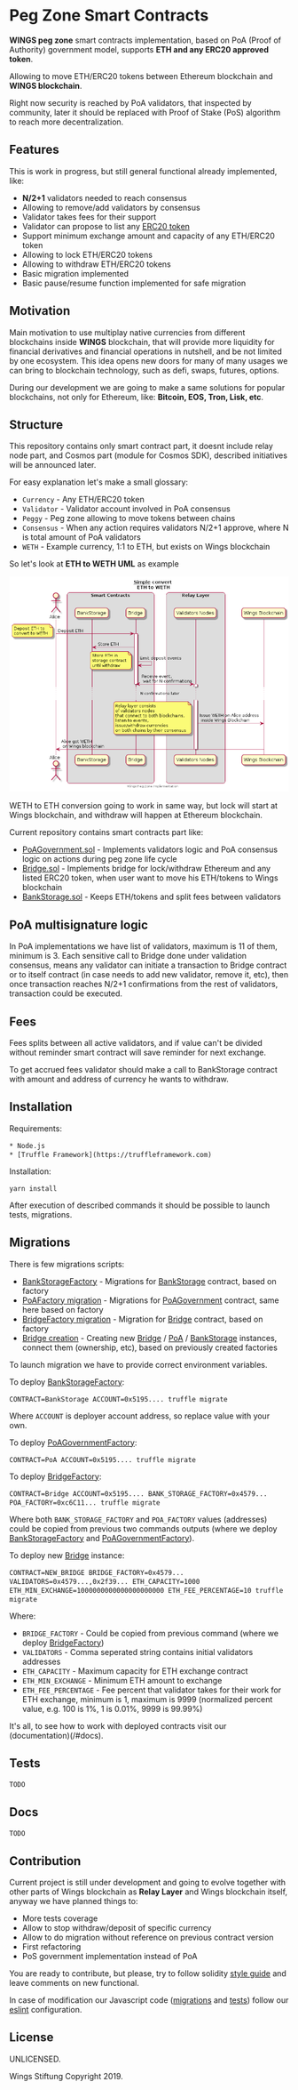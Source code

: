 # Peg Zone Smart Contracts

**WINGS peg zone** smart contracts implementation, based on PoA (Proof of Authority) government model, supports **ETH and any ERC20 approved token**.

Allowing to move ETH/ERC20 tokens between Ethereum
blockchain and **WINGS blockchain**.

Right now security is reached by PoA validators, that inspected by community, later it should be replaced with Proof of Stake (PoS) algorithm to
reach more decentralization.

## Features

This is work in progress, but still general functional already implemented, like:

* **N/2+1** validators needed to reach consensus
* Allowing to remove/add validators by consensus
* Validator takes fees for their support
* Validator can propose to list any [ERC20 token](https://theethereum.wiki/w/index.php/ERC20_Token_Standard)
* Support minimum exchange amount and capacity of any ETH/ERC20 token
* Allowing to lock ETH/ERC20 tokens
* Allowing to withdraw ETH/ERC20 tokens
* Basic migration implemented
* Basic pause/resume function implemented for safe migration

## Motivation

Main motivation to use multiplay native currencies from
different blockchains inside **WINGS** blockchain, that will provide more liquidity for financial derivatives and financial operations in nutshell, and be not limited by one ecosystem. This idea opens new doors for
many of many usages we can bring to blockchain technology, such as defi, swaps, futures, options.

During our development we are going to make a same
solutions for popular blockchains, not only for Ethereum, like: **Bitcoin, EOS, Tron, Lisk, etc**.

## Structure

This repository contains only smart contract part, it doesnt include relay node part, and Cosmos part (module for Cosmos SDK), described initiatives will be announced later.

For easy explanation let's make a small glossary:
* `Currency`  - Any ETH/ERC20 token
* `Validator` - Validator account involved in PoA consensus
* `Peggy`     - Peg zone allowing to move tokens between chains
* `Consensus` - When any action requires validators N/2+1 approve, where N is total amount of PoA validators
* `WETH`      - Example currency, 1:1 to ETH, but exists on Wings blockchain

So let's look at **ETH to WETH UML** as example

![Wings to WETH UML](/res/eth_wei_flow.png?raw=true "Wings to WETH UML")

WETH to ETH conversion going to work in same way, but lock will start at Wings blockchain, and withdraw will happen at Ethereum blockchain.

Current repository contains smart contracts part like:

* [PoAGovernment.sol](/contracts/PoAGovernment.sol) - Implements validators logic and PoA consensus logic on actions during peg zone life cycle
* [Bridge.sol](/contracts/Bridge.sol)      - Implements bridge for lock/withdraw Ethereum and any listed ERC20 token, when user want to move his ETH/tokens to Wings blockchain
* [BankStorage.sol](/contracts/BankStorage.sol)  - Keeps ETH/tokens and split fees between
validators

## PoA multisignature logic

In PoA implementations we have list of validators, maximum is
11 of them, minimum is 3. Each sensitive call
to Bridge done under validation consensus, means any validator
can initiate a transaction to Bridge contract or to itself contract (in case needs to add new validator, remove it, etc),
then once transaction reaches N/2+1 confirmations from the rest of validators, transaction could be executed.

## Fees

Fees splits between all active validators, and if value can't be divided without reminder smart contract will save reminder for next exchange.

To get accrued fees validator should make a call to BankStorage contract with amount and address of currency he wants to withdraw.

## Installation

Requirements:

    * Node.js
    * [Truffle Framework](https://truffleframework.com)

Installation:

```console
yarn install
```

After execution of described commands it should be possible to launch tests,
migrations.

## Migrations

There is few migrations scripts:

* [BankStorageFactory](/migrations/1_bank_storage_factory.js) - Migrations for [BankStorage](/contracts/BankStorage.sol) contract, based on factory
* [PoAFactory migration](/migrations/2_poa_factory.js) - Migrations for [PoAGovernment](/contracts/PoAGovernment.sol) contract, same here based on factory
* [BridgeFactory migration](/migrations/3_bridge_factory.js) - Migration for [Bridge](/contracts/Bridge.sol) contract, based on factory
* [Bridge creation](/migrations/4_new_bridge.js) - Creating new [Bridge](/contracts/Bridge.sol) / [PoA](/contracts/PoAGovernment.sol) / [BankStorage](/contracts/BankStorage.sol) instances, connect them (ownership, etc), based on previously created factories

To launch migration we have to provide correct environment variables.

To deploy [BankStorageFactory](/contracts/factories/BankStorageFactory.sol):

```console
CONTRACT=BankStorage ACCOUNT=0x5195.... truffle migrate
```

Where `ACCOUNT` is deployer account address, so replace value with your own.

To deploy [PoAGovernmentFactory](/contracts/factories/PoAGovernment.sol):

```console
CONTRACT=PoA ACCOUNT=0x5195.... truffle migrate
```

To deploy [BridgeFactory](/contract/factories/Bridge.sol):

```console
CONTRACT=Bridge ACCOUNT=0x5195.... BANK_STORAGE_FACTORY=0x4579... POA_FACTORY=0xc6C11... truffle migrate
```

Where both `BANK_STORAGE_FACTORY` and `POA_FACTORY` values (addresses) could be copied from previous two commands outputs (where we deploy [BankStorageFactory](/contracts/factories/BankStorageFactory.sol) and [PoAGovernmentFactory](/contracts/factories/PoAGovernment.sol)).

To deploy new [Bridge](/contracts/) instance:

```console
CONTRACT=NEW_BRIDGE BRIDGE_FACTORY=0x4579... VALIDATORS=0x4579...,0x2f39... ETH_CAPACITY=1000    ETH_MIN_EXCHANGE=1000000000000000000000 ETH_FEE_PERCENTAGE=10 truffle migrate
```

Where:

* `BRIDGE_FACTORY` - Could be copied from previous command (where we deploy [BridgeFactory](/contracts/factories/BridgeFactory.sol))
* `VALIDATORS` - Comma seperated string contains initial validators addresses
* `ETH_CAPACITY` - Maximum capacity for ETH exchange contract
* `ETH_MIN_EXCHANGE` - Minimum ETH amount to exchange
* `ETH_FEE_PERCENTAGE` - Fee percent that validator takes for their work for ETH exchange, minimum is 1, maximum is 9999 (normalized percent value, e.g. 100 is 1%, 1 is 0.01%, 9999 is 99.99%)

It's all, to see how to work with deployed contracts visit our (documentation)(/#docs).

## Tests

    TODO

## Docs

    TODO

## Contribution

Current project is still under development and going to evolve together with other parts of Wings blockchain as
**Relay Layer** and Wings blockchain itself, anyway we have
planned things to:

* More tests coverage
* Allow to stop withdraw/deposit of specific currency
* Allow to do migration without reference on previous contract version
* First refactoring
* PoS government implementation instead of PoA

You are ready to contribute, but please, try to follow
solidity [style guide](https://solidity.readthedocs.io/en/v0.5.3/style-guide.html) and leave comments on new functional.

In case of modification our Javascript code ([migrations](/migrations) and [tests](/test)) follow our [eslint](/.eslintrc) configuration.

## License

UNLICENSED.

Wings Stiftung Copyright 2019.
